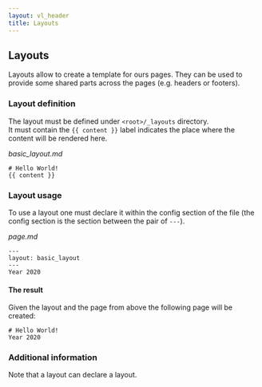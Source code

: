 ```yaml
---
layout: vl_header
title: Layouts
---
```


## Layouts
Layouts allow to create a template for ours pages.
They can be used to provide some shared parts across the pages (e.g. headers or footers).

### Layout definition
The layout must be defined under `<root>/_layouts` directory.  
It must contain the `{{ content }}` label indicates the place where the content will be rendered here.

_basic_layout.md_
```
# Hello World!
{{ content }}
```

### Layout usage
To use a layout one must declare it within the config section of the file 
(the config section is the section between the pair of `---`).

_page.md_
```
---
layout: basic_layout
---
Year 2020
```

#### The result
Given the layout and the page from above the following page will be created:

```
# Hello World!
Year 2020
```

### Additional information

Note that a layout can declare a layout.
